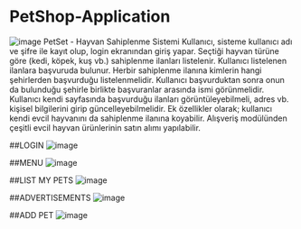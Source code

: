 # PetShop-Application
![image](https://github.com/eneseryasan/PetShop-Application/assets/111348874/ad3c5c9a-060a-454c-b1ef-eb7e22cf8d31)
PetSet - Hayvan Sahiplenme Sistemi Kullanıcı, sisteme kullanıcı adı ve şifre ile kayıt olup, login ekranından giriş yapar. Seçtiği hayvan türüne göre (kedi, köpek, kuş vb.) sahiplenme ilanları listelenir. Kullanıcı listelenen ilanlara başvuruda bulunur. Herbir sahiplenme ilanına kimlerin hangi şehirlerden başvurduğu listelenmelidir. Kullanıcı başvurduktan sonra onun da bulunduğu şehirle birlikte başvuranlar arasında ismi görünmelidir. Kullanıcı kendi sayfasında başvurduğu ilanları görüntüleyebilmeli, adres vb. kişisel bilgilerini girip güncelleyebilmelidir. Ek özellikler olarak; kullanıcı kendi evcil hayvanını da sahiplenme ilanına koyabilir. Alışveriş modülünden çeşitli evcil hayvan ürünlerinin satın alımı yapılabilir.

##LOGIN
![image](https://github.com/eneseryasan/PetShop-Application/assets/111348874/95d1bcfb-3ffe-44aa-88cc-1437e01592c3)

##MENU
![image](https://github.com/eneseryasan/PetShop-Application/assets/111348874/77f04ed8-2936-4ba8-874d-4f9f208283cf)

##LIST MY PETS
![image](https://github.com/eneseryasan/PetShop-Application/assets/111348874/31afa7ee-fb31-49e0-86c9-9175d6b0b6c4)

##ADVERTISEMENTS 
![image](https://github.com/eneseryasan/PetShop-Application/assets/111348874/dc787a62-35f0-458b-b46e-39fe63400bd8)

##ADD PET
![image](https://github.com/eneseryasan/PetShop-Application/assets/111348874/40b4be8c-8862-49b6-b2d4-e0727fee5e4f)




